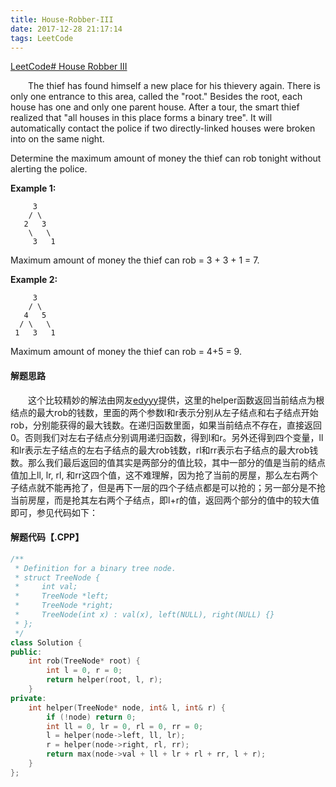 ```yaml
---
title: House-Robber-III
date: 2017-12-28 21:17:14
tags: LeetCode
---
```


[LeetCode# House Robber III](https://leetcode.com/problems/house-robber-iii/description/)

&emsp;&emsp;The thief has found himself a new place for his thievery again. There is only one entrance to this area, called the "root." Besides the root, each house has one and only one parent house. After a tour, the smart thief realized that "all houses in this place forms a binary tree". It will automatically contact the police if two directly-linked houses were broken into on the same night.

Determine the maximum amount of money the thief can rob tonight without alerting the police.

<!--more-->

**Example 1:**

```
     3
    / \
   2   3
    \   \ 
     3   1

```

Maximum amount of money the thief can rob = 3 + 3 + 1 = 7.

**Example 2:**

```
     3
    / \
   4   5
  / \   \ 
 1   3   1

```

Maximum amount of money the thief can rob = 4+5 = 9.

#### 解题思路

&emsp;&emsp;这个比较精妙的解法由网友[edyyy](http://home.cnblogs.com/u/1090659/)提供，这里的helper函数返回当前结点为根结点的最大rob的钱数，里面的两个参数l和r表示分别从左子结点和右子结点开始rob，分别能获得的最大钱数。在递归函数里面，如果当前结点不存在，直接返回0。否则我们对左右子结点分别调用递归函数，得到l和r。另外还得到四个变量，ll和lr表示左子结点的左右子结点的最大rob钱数，rl和rr表示右子结点的最大rob钱数。那么我们最后返回的值其实是两部分的值比较，其中一部分的值是当前的结点值加上ll, lr, rl, 和rr这四个值，这不难理解，因为抢了当前的房屋，那么左右两个子结点就不能再抢了，但是再下一层的四个子结点都是可以抢的；另一部分是不抢当前房屋，而是抢其左右两个子结点，即l+r的值，返回两个部分的值中的较大值即可，参见代码如下：

#### 解题代码【.CPP】

```c++
/**
 * Definition for a binary tree node.
 * struct TreeNode {
 *     int val;
 *     TreeNode *left;
 *     TreeNode *right;
 *     TreeNode(int x) : val(x), left(NULL), right(NULL) {}
 * };
 */
class Solution {
public:
    int rob(TreeNode* root) {
        int l = 0, r = 0;
        return helper(root, l, r);
    }
private:
    int helper(TreeNode* node, int& l, int& r) {
        if (!node) return 0;
        int ll = 0, lr = 0, rl = 0, rr = 0;
        l = helper(node->left, ll, lr);
        r = helper(node->right, rl, rr);
        return max(node->val + ll + lr + rl + rr, l + r);
    }
};
```

